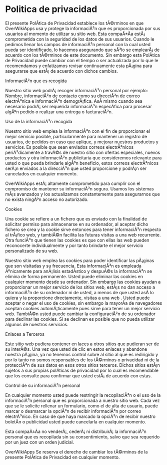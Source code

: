 # Politica de privacidad

El presente PolÃ­tica de Privacidad establece los tÃ©rminos en que OverWikiApps usa y protege la informaciÃ³n que es proporcionada por sus usuarios al momento de utilizar su sitio web. Esta compaÃ±Ã­a estÃ¡ comprometida con la seguridad de los datos de sus usuarios. Cuando le pedimos llenar los campos de informaciÃ³n personal con la cual usted pueda ser identificado, lo hacemos asegurando que sÃ³lo se emplearÃ¡ de acuerdo con los tÃ©rminos de este documento. Sin embargo esta PolÃ­tica de Privacidad puede cambiar con el tiempo o ser actualizada por lo que le recomendamos y enfatizamos revisar continuamente esta pÃ¡gina para asegurarse que estÃ¡ de acuerdo con dichos cambios.

InformaciÃ³n que es recogida

Nuestro sitio web podrÃ¡ recoger informaciÃ³n personal por ejemplo: Nombre,  informaciÃ³n de contacto como  su direcciÃ³n de correo electrÃ³nica e informaciÃ³n demogrÃ¡fica. AsÃ­ mismo cuando sea necesario podrÃ¡ ser requerida informaciÃ³n especÃ­fica para procesar algÃºn pedido o realizar una entrega o facturaciÃ³n.

Uso de la informaciÃ³n recogida

Nuestro sitio web emplea la informaciÃ³n con el fin de proporcionar el mejor servicio posible, particularmente para mantener un registro de usuarios, de pedidos en caso que aplique, y mejorar nuestros productos y servicios.  Es posible que sean enviados correos electrÃ³nicos periÃ³dicamente a travÃ©s de nuestro sitio con ofertas especiales, nuevos productos y otra informaciÃ³n publicitaria que consideremos relevante para usted o que pueda brindarle algÃºn beneficio, estos correos electrÃ³nicos serÃ¡n enviados a la direcciÃ³n que usted proporcione y podrÃ¡n ser cancelados en cualquier momento.

OverWikiApps estÃ¡ altamente comprometido para cumplir con el compromiso de mantener su informaciÃ³n segura. Usamos los sistemas mÃ¡s avanzados y los actualizamos constantemente para asegurarnos que no exista ningÃºn acceso no autorizado.

Cookies

Una cookie se refiere a un fichero que es enviado con la finalidad de solicitar permiso para almacenarse en su ordenador, al aceptar dicho fichero se crea y la cookie sirve entonces para tener informaciÃ³n respecto al trÃ¡fico web, y tambiÃ©n facilita las futuras visitas a una web recurrente. Otra funciÃ³n que tienen las cookies es que con ellas las web pueden reconocerte individualmente y por tanto brindarte el mejor servicio personalizado de su web.

Nuestro sitio web emplea las cookies para poder identificar las pÃ¡ginas que son visitadas y su frecuencia. Esta informaciÃ³n es empleada Ãºnicamente para anÃ¡lisis estadÃ­stico y despuÃ©s la informaciÃ³n se elimina de forma permanente. Usted puede eliminar las cookies en cualquier momento desde su ordenador. Sin embargo las cookies ayudan a proporcionar un mejor servicio de los sitios web, estÃ¡s no dan acceso a informaciÃ³n de su ordenador ni de usted, a menos de que usted asÃ­ lo quiera y la proporcione directamente, visitas a una web . Usted puede aceptar o negar el uso de cookies, sin embargo la mayorÃ­a de navegadores aceptan cookies automÃ¡ticamente pues sirve para tener un mejor servicio web. TambiÃ©n usted puede cambiar la configuraciÃ³n de su ordenador para declinar las cookies. Si se declinan es posible que no pueda utilizar algunos de nuestros servicios.

Enlaces a Terceros

Este sitio web pudiera contener en laces a otros sitios que pudieran ser de su interÃ©s. Una vez que usted de clic en estos enlaces y abandone nuestra pÃ¡gina, ya no tenemos control sobre al sitio al que es redirigido y por lo tanto no somos responsables de los tÃ©rminos o privacidad ni de la protecciÃ³n de sus datos en esos otros sitios terceros. Dichos sitios estÃ¡n sujetos a sus propias polÃ­ticas de privacidad por lo cual es recomendable que los consulte para confirmar que usted estÃ¡ de acuerdo con estas.

Control de su informaciÃ³n personal

En cualquier momento usted puede restringir la recopilaciÃ³n o el uso de la informaciÃ³n personal que es proporcionada a nuestro sitio web.  Cada vez que se le solicite rellenar un formulario, como el de alta de usuario, puede marcar o desmarcar la opciÃ³n de recibir informaciÃ³n por correo electrÃ³nico.  En caso de que haya marcado la opciÃ³n de recibir nuestro boletÃ­n o publicidad usted puede cancelarla en cualquier momento.

Esta compaÃ±Ã­a no venderÃ¡, cederÃ¡ ni distribuirÃ¡ la informaciÃ³n personal que es recopilada sin su consentimiento, salvo que sea requerido por un juez con un orden judicial.

OverWikiApps Se reserva el derecho de cambiar los tÃ©rminos de la presente PolÃ­tica de Privacidad en cualquier momento.